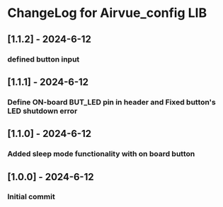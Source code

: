 # ChangeLog for Airvue_config LIB

## [1.1.2] - 2024-6-12
### defined button input

## [1.1.1] - 2024-6-12
### Define ON-board BUT_LED pin in header and Fixed button's LED shutdown error  

## [1.1.0] - 2024-6-12
### Added sleep mode functionality with on board button

## [1.0.0] - 2024-6-12
### Initial commit